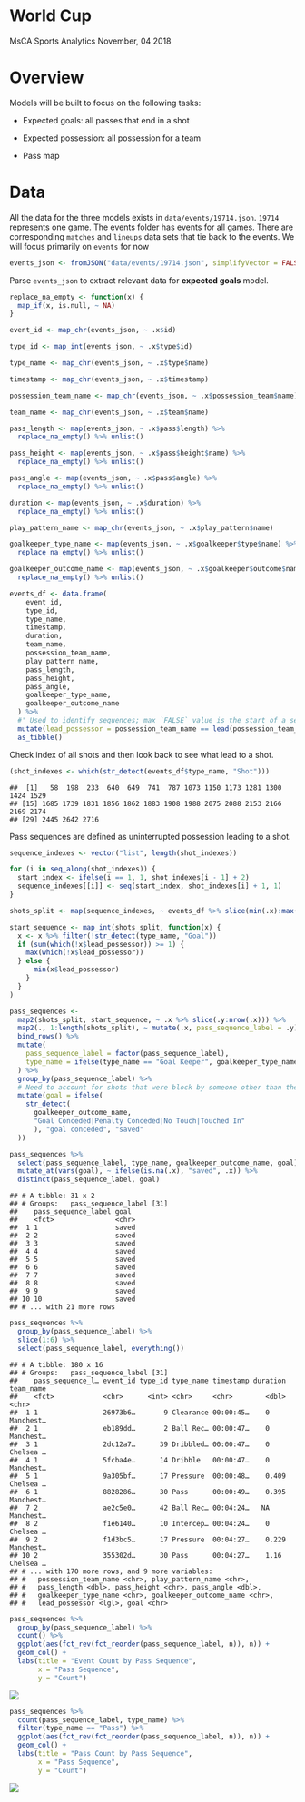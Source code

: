 World Cup
================
MsCA Sports Analytics
November, 04 2018

# Overview

Models will be built to focus on the following tasks:

  - Expected goals: all passes that end in a shot

  - Expected possession: all possession for a team

  - Pass map

# Data

All the data for the three models exists in `data/events/19714.json`.
`19714` represents one game. The events folder has events for all games.
There are corresponding `matches` and `lineups` data sets that tie back
to the events. We will focus primarily on `events` for
now

``` r
events_json <- fromJSON("data/events/19714.json", simplifyVector = FALSE)
```

Parse `events_json` to extract relevant data for **expected goals**
model.

``` r
replace_na_empty <- function(x) {
  map_if(x, is.null, ~ NA)
}

event_id <- map_chr(events_json, ~ .x$id)

type_id <- map_int(events_json, ~ .x$type$id)

type_name <- map_chr(events_json, ~ .x$type$name)

timestamp <- map_chr(events_json, ~ .x$timestamp)

possession_team_name <- map_chr(events_json, ~ .x$possession_team$name)

team_name <- map_chr(events_json, ~ .x$team$name)

pass_length <- map(events_json, ~ .x$pass$length) %>% 
  replace_na_empty() %>% unlist()

pass_height <- map(events_json, ~ .x$pass$height$name) %>% 
  replace_na_empty() %>% unlist()

pass_angle <- map(events_json, ~ .x$pass$angle) %>% 
  replace_na_empty() %>% unlist()

duration <- map(events_json, ~ .x$duration) %>% 
  replace_na_empty() %>% unlist()

play_pattern_name <- map_chr(events_json, ~ .x$play_pattern$name)

goalkeeper_type_name <- map(events_json, ~ .x$goalkeeper$type$name) %>% 
  replace_na_empty() %>% unlist()

goalkeeper_outcome_name <- map(events_json, ~ .x$goalkeeper$outcome$name) %>% 
  replace_na_empty() %>% unlist()
```

``` r
events_df <- data.frame(
    event_id,
    type_id,
    type_name,
    timestamp,
    duration,
    team_name,
    possession_team_name,
    play_pattern_name,
    pass_length,
    pass_height,
    pass_angle,
    goalkeeper_type_name,
    goalkeeper_outcome_name
  ) %>%
  #' Used to identify sequences; max `FALSE` value is the start of a sequence
  mutate(lead_possessor = possession_team_name == lead(possession_team_name)) %>% 
  as_tibble()
```

Check index of all shots and then look back to see what lead to a
    shot.

``` r
(shot_indexes <- which(str_detect(events_df$type_name, "Shot")))
```

    ##  [1]   58  198  233  640  649  741  787 1073 1150 1173 1281 1300 1424 1529
    ## [15] 1685 1739 1831 1856 1862 1883 1908 1988 2075 2088 2153 2166 2169 2174
    ## [29] 2445 2642 2716

Pass sequences are defined as uninterrupted possession leading to a
shot.

``` r
sequence_indexes <- vector("list", length(shot_indexes))

for (i in seq_along(shot_indexes)) {
  start_index <- ifelse(i == 1, 1, shot_indexes[i - 1] + 2)
  sequence_indexes[[i]] <- seq(start_index, shot_indexes[i] + 1, 1)
}

shots_split <- map(sequence_indexes, ~ events_df %>% slice(min(.x):max(.x)))

start_sequence <- map_int(shots_split, function(x) {
  x <- x %>% filter(!str_detect(type_name, "Goal"))
  if (sum(which(!x$lead_possessor)) >= 1) {
    max(which(!x$lead_possessor))
  } else {
      min(x$lead_possessor)
    }
  }
) 

pass_sequences <-
  map2(shots_split, start_sequence, ~ .x %>% slice(.y:nrow(.x))) %>%
  map2(., 1:length(shots_split), ~ mutate(.x, pass_sequence_label = .y)) %>%
  bind_rows() %>%
  mutate(
    pass_sequence_label = factor(pass_sequence_label),
    type_name = ifelse(type_name == "Goal Keeper", goalkeeper_type_name, type_name)
  ) %>%
  group_by(pass_sequence_label) %>%
  # Need to account for shots that were block by someone other than the goal keeper when identifying outcome of shot
  mutate(goal = ifelse(
    str_detect(
      goalkeeper_outcome_name,
      "Goal Conceded|Penalty Conceded|No Touch|Touched In"
      ), "goal conceded", "saved"
  ))

pass_sequences %>% 
  select(pass_sequence_label, type_name, goalkeeper_outcome_name, goal) %>% 
  mutate_at(vars(goal), ~ ifelse(is.na(.x), "saved", .x)) %>% 
  distinct(pass_sequence_label, goal)
```

    ## # A tibble: 31 x 2
    ## # Groups:   pass_sequence_label [31]
    ##    pass_sequence_label goal 
    ##    <fct>               <chr>
    ##  1 1                   saved
    ##  2 2                   saved
    ##  3 3                   saved
    ##  4 4                   saved
    ##  5 5                   saved
    ##  6 6                   saved
    ##  7 7                   saved
    ##  8 8                   saved
    ##  9 9                   saved
    ## 10 10                  saved
    ## # ... with 21 more rows

``` r
pass_sequences %>% 
  group_by(pass_sequence_label) %>% 
  slice(1:6) %>% 
  select(pass_sequence_label, everything())
```

    ## # A tibble: 180 x 16
    ## # Groups:   pass_sequence_label [31]
    ##    pass_sequence_l… event_id type_id type_name timestamp duration team_name
    ##    <fct>            <chr>      <int> <chr>     <chr>        <dbl> <chr>    
    ##  1 1                26973b6…       9 Clearance 00:00:45…    0     Manchest…
    ##  2 1                eb189dd…       2 Ball Rec… 00:00:47…    0     Manchest…
    ##  3 1                2dc12a7…      39 Dribbled… 00:00:47…    0     Chelsea …
    ##  4 1                5fcba4e…      14 Dribble   00:00:47…    0     Manchest…
    ##  5 1                9a305bf…      17 Pressure  00:00:48…    0.409 Chelsea …
    ##  6 1                8828286…      30 Pass      00:00:49…    0.395 Manchest…
    ##  7 2                ae2c5e0…      42 Ball Rec… 00:04:24…   NA     Manchest…
    ##  8 2                f1e6140…      10 Intercep… 00:04:24…    0     Chelsea …
    ##  9 2                f1d3bc5…      17 Pressure  00:04:27…    0.229 Manchest…
    ## 10 2                355302d…      30 Pass      00:04:27…    1.16  Chelsea …
    ## # ... with 170 more rows, and 9 more variables:
    ## #   possession_team_name <chr>, play_pattern_name <chr>,
    ## #   pass_length <dbl>, pass_height <chr>, pass_angle <dbl>,
    ## #   goalkeeper_type_name <chr>, goalkeeper_outcome_name <chr>,
    ## #   lead_possessor <lgl>, goal <chr>

``` r
pass_sequences %>% 
  group_by(pass_sequence_label) %>% 
  count() %>% 
  ggplot(aes(fct_rev(fct_reorder(pass_sequence_label, n)), n)) +
  geom_col() +
  labs(title = "Event Count by Pass Sequence",
       x = "Pass Sequence",
       y = "Count")
```

![](Figs/Plot-1.png)<!-- -->

``` r
pass_sequences %>% 
  count(pass_sequence_label, type_name) %>% 
  filter(type_name == "Pass") %>% 
  ggplot(aes(fct_rev(fct_reorder(pass_sequence_label, n)), n)) +
  geom_col() +
  labs(title = "Pass Count by Pass Sequence",
       x = "Pass Sequence",
       y = "Count")
```

![](Figs/Plot-2.png)<!-- -->
